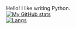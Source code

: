 Hello! I like writing Python.  
[![My GitHub stats](https://github-readme-stats.vercel.app/api?username=yuta-51)](https://github.com/yuta-51)  
[![Langs](https://github-readme-stats.vercel.app/api/top-langs/?username=yuta-51&hide=Jupyter%20Notebook)](https://github.com/yuta-51)
